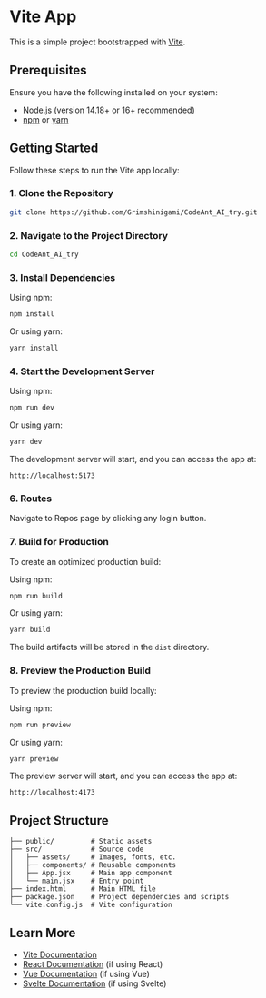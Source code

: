 # Vite App

This is a simple project bootstrapped with [Vite](https://vitejs.dev/).

## Prerequisites

Ensure you have the following installed on your system:

- [Node.js](https://nodejs.org/) (version 14.18+ or 16+ recommended)
- [npm](https://www.npmjs.com/) or [yarn](https://yarnpkg.com/)

## Getting Started

Follow these steps to run the Vite app locally:

### 1. Clone the Repository

```bash
git clone https://github.com/Grimshinigami/CodeAnt_AI_try.git
```

### 2. Navigate to the Project Directory

```bash
cd CodeAnt_AI_try
```

### 3. Install Dependencies

Using npm:

```bash
npm install
```

Or using yarn:

```bash
yarn install
```

### 4. Start the Development Server

Using npm:

```bash
npm run dev
```

Or using yarn:

```bash
yarn dev
```

The development server will start, and you can access the app at:

```
http://localhost:5173
```
### 6. Routes

Navigate to Repos page by clicking any login button.

### 7. Build for Production

To create an optimized production build:

Using npm:

```bash
npm run build
```

Or using yarn:

```bash
yarn build
```

The build artifacts will be stored in the `dist` directory.

### 8. Preview the Production Build

To preview the production build locally:

Using npm:

```bash
npm run preview
```

Or using yarn:

```bash
yarn preview
```

The preview server will start, and you can access the app at:

```
http://localhost:4173
```

## Project Structure

```plaintext
├── public/         # Static assets
├── src/            # Source code
│   ├── assets/     # Images, fonts, etc.
│   ├── components/ # Reusable components
│   ├── App.jsx     # Main app component
│   └── main.jsx    # Entry point
├── index.html      # Main HTML file
├── package.json    # Project dependencies and scripts
└── vite.config.js  # Vite configuration
```

## Learn More

- [Vite Documentation](https://vitejs.dev/)
- [React Documentation](https://reactjs.org/) (if using React)
- [Vue Documentation](https://vuejs.org/) (if using Vue)
- [Svelte Documentation](https://svelte.dev/) (if using Svelte)
